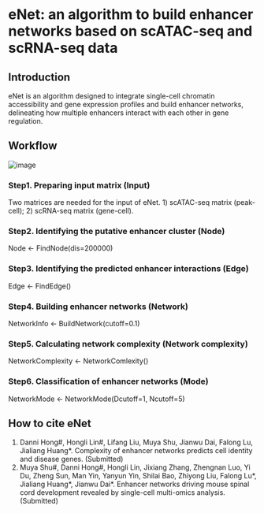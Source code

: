 # eNet: an algorithm to build enhancer networks based on scATAC-seq and scRNA-seq data
## Introduction
eNet is an algorithm designed to integrate single-cell chromatin accessibility and gene expression profiles and build enhancer networks, delineating how multiple enhancers interact with each other in gene regulation. 

## Workflow
![image](https://user-images.githubusercontent.com/95668602/146138035-62e1ae61-7af4-4cab-9eab-0fcf8671eede.png)
### Step1. Preparing input matrix (Input)
Two matrices are needed for the input of eNet. 1) scATAC-seq matrix (peak-cell); 2) scRNA-seq matrix (gene-cell).
### Step2. Identifying the putative enhancer cluster (Node)
Node <- FindNode(dis=200000)
### Step3. Identifying the predicted enhancer interactions (Edge)
Edge <- FindEdge()
### Step4. Building enhancer networks (Network)
NetworkInfo <- BuildNetwork(cutoff=0.1)
### Step5. Calculating network complexity (Network complexity)
NetworkComplexity <- NetworkComlexity()
### Step6. Classification of enhancer networks (Mode)
NetworkMode <- NetworkMode(Dcutoff=1, Ncutoff=5)

## How to cite eNet
1. Danni Hong#, Hongli Lin#, Lifang Liu, Muya Shu, Jianwu Dai, Falong Lu, Jialiang Huang*. Complexity of enhancer networks predicts cell identity and disease genes. (Submitted)
2. Muya Shu#, Danni Hong#, Hongli Lin, Jixiang Zhang, Zhengnan Luo, Yi Du, Zheng Sun, Man Yin, Yanyun Yin, Shilai Bao, Zhiyong Liu, Falong Lu*, Jialiang Huang*, Jianwu Dai*. Enhancer networks driving mouse spinal cord development revealed by single-cell multi-omics analysis. (Submitted)
